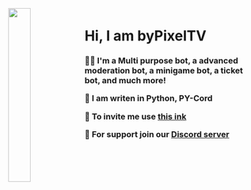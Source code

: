 <img align='left' src='https://cdn.discordapp.com/attachments/959477385626026024/975700403792515122/profile-first-issue-dark.png' width='30%'/> 

<h1 align="left">Hi, I am byPixelTV</h1>

<h3 align="left">

  👨‍💻 I'm a **Multi purpose bot, a advanced moderation bot, a minigame bot, a ticket bot, and much more!**

  🌱 I am writen in **Python, PY-Cord**
  
  🔭 To invite me use **[this ink](https://discord.com/api/oauth2/authorize?client_id=1157320015943569549&permissions=1637422198006&scope=bot)**
    
  💬 For support join our **[Discord server](https://dsc.gg/bypixeltv)**
  
</h3>